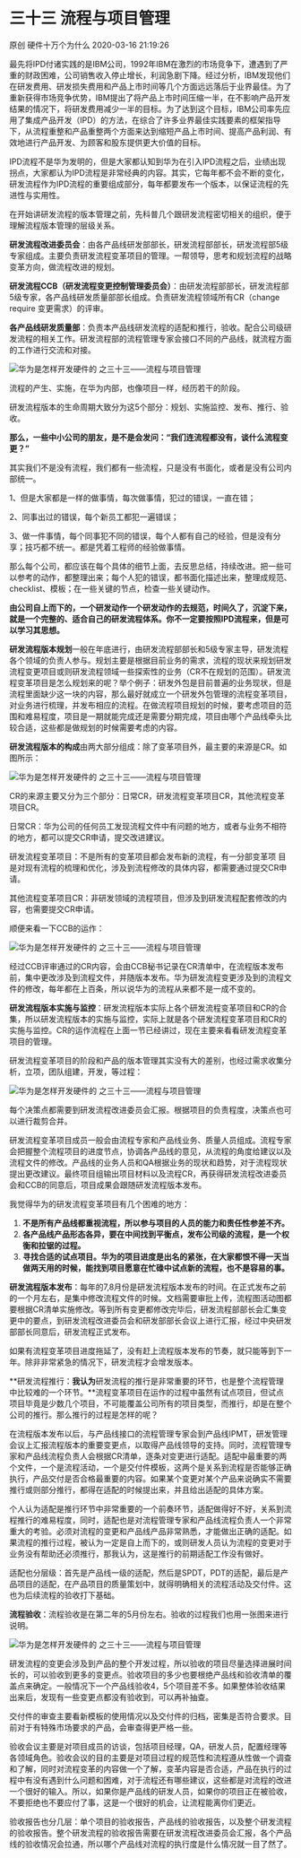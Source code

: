 三十三 流程与项目管理
========================

原创 硬件十万个为什么 2020-03-16 21:19:26

最先将IPD付诸实践的是IBM公司，1992年IBM在激烈的市场竞争下，遭遇到了严重的财政困难，公司销售收入停止增长，利润急剧下降。经过分析，IBM发现他们在研发费用、研发损失费用和产品上市时间等几个方面远远落后于业界最佳。为了重新获得市场竞争优势，IBM提出了将产品上市时间压缩一半，在不影响产品开发结果的情况下，将研发费用减少一半的目标。为了达到这个目标，IBM公司率先应用了集成产品开发（IPD）的方法，在综合了许多业界最佳实践要素的框架指导下，从流程重整和产品重整两个方面来达到缩短产品上市时间、提高产品利润、有效地进行产品开发、为顾客和股东提供更大价值的目标。

  

IPD流程不是华为发明的，但是大家都认知到华为在引入IPD流程之后，业绩出现拐点，大家都认为IPD流程是非常经典的内容。其实，它每年都不会不断的变化，研发流程作为IPD流程的重要组成部分，每年都要发布一个版本，以保证流程的先进性与实用性。

  

在开始讲研发流程的版本管理之前，先科普几个跟研发流程密切相关的组织，便于理解流程版本管理的层级关系。

  

**研发流程改进委员会**：由各产品线研发部部长，研发流程部部长，研发流程部5级专家组成。主要负责研发流程变革项目的管理。一帮领导，思考和规划流程的战略变革方向，做流程改进的规划。

  

**研发流程CCB（研发流程变更控制管理委员会）**：由研发流程部部长，研发流程部5级专家，各产品线研发质量部部长组成。负责研发流程领域所有CR（change require 变更需求）的评审。

  

**各产品线研发质量部**：负责本产品线研发流程的适配和推行，验收。配合公司级研发流程的相关工作。研发流程部的流程管理专家会接口不同的产品线，就流程方面的工作进行交流和对接。

![华为是怎样开发硬件的  之三十三——流程与项目管理](http://p1.pstatp.com/large/pgc-image/5fc9ebd0f79445acb13a084af5eac990)

流程的产生、实施，在华为内部，也像项目一样，经历若干的阶段。

研发流程版本的生命周期大致分为这5个部分：规划、实施监控、发布、推行、验收。

  

**那么，一些中小公司的朋友，是不是会发问：“我们连流程都没有，谈什么流程变更？”**

其实我们不是没有流程，我们都有一些流程，只是没有书面化，或者是没有公司内部统一。

1、但是大家都是一样的做事情，每次做事情，犯过的错误，一直在错；

2、同事出过的错误，每个新员工都犯一遍错误；

3、做一件事情，每个同事犯不同的错误，每个人都有自己的经验，但是没有分享；技巧都不统一。都是凭着工程师的经验做事情。

  

那么每个公司，都应该在每个具体的细节上面，去反思总结，持续改进。把一些可以参考的动作，都整理出来；每个人犯的错误，都书面化描述出来，整理成规范、checklist、模板；在一些关键的节点，检查一些关键动作。

  

**由公司自上而下的，一个研发动作一个研发动作的去规范，时间久了，沉淀下来，就是一个完整的、适合自己的研发流程体系。你不一定要按照IPD流程来，但是可以学习其思想。**

  

**研发流程版本规划**一般在年底进行，由研发流程部部长和5级专家主导，研发流程各个领域的负责人参与。规划主要是根据目前业务的需求，流程的现状来规划研发流程变更项目或则研发流程领域一些探索性的业务（CR不在规划的范围）。研发流程变革项目是怎么规划来的呢？举个例子：研发外包是目前普遍的业务现状，但是流程里面缺少这一块的内容，那么最好就成立一个研发外包管理的流程变革项目，对业务进行梳理，并发布相应的流程。在做流程项目规划的时候，要考虑项目的范围和难易程度，项目是一期就能完成还是需要分期完成，项目由哪个产品线牵头比较合适，这些都是做规划的时候需要考虑的内容。

  

**研发流程版本的构成**由两大部分组成：除了变革项目外，最主要的来源是CR。如图所示：

![华为是怎样开发硬件的  之三十三——流程与项目管理](http://p1.pstatp.com/large/pgc-image/76ec5590625b443e90143f4a8d14ad42)

CR的来源主要又分为三个部分：日常CR，研发流程变革项目CR，其他流程变革项目CR。

日常CR：华为公司的任何员工发现流程文件中有问题的地方，或者与业务不相符的地方，都可以提交CR申请，提交改进建议。

研发流程变革项目：不是所有的变革项目都会发布新的流程，有一分部变革项 目是对现有流程的梳理和优化，涉及到流程修改的具体内容，都需要通过提交CR申请。

其他流程变革项目CR：非研发领域的流程项目，但涉及到研发流程配套修改的内容，也需要提交CR申请。

顺便来看一下CCB的运作：

![华为是怎样开发硬件的  之三十三——流程与项目管理](http://p1.pstatp.com/large/pgc-image/6a444afbe92d47b7b163437c9d912087)

经过CCB评审通过的CR内容，会由CCB秘书记录在CR清单中，在流程版本发布前，集中更改涉及到流程文件，并随版本发布。华为研发流程变更涉及到的流程文件的修改，每年都在上百条，所以说华为的流程从来都不是一成不变的。

  

**研发流程版本实施与监控**：研发流程版本实际上各个研发流程变革项目和CR的合集，所以研发流程版本的实施与监控，实际上就是各个研发流程变革项目和CR的实施与监控。CR的运作流程在上面一节已经讲过，现在主要来看看研发流程变革项目的管理。

研发流程变革项目的阶段和产品的版本管理其实没有大的差别，也经过需求收集分析，立项，团队组建，开发，等过程：

![华为是怎样开发硬件的  之三十三——流程与项目管理](http://p1.pstatp.com/large/pgc-image/097b03fac3ee4cc990c14a6edcfdf075)

每个决策点都需要到研发流程改进委员会汇报。根据项目的负责程度，决策点也可以进行裁剪合并。

研发流程变革项目成员一般会由流程专家和产品线业务、质量人员组成。流程专家会把握整个流程项目的进度节点，协调各产品线的意见，从流程的角度给建议以及流程文件的修改。产品线的业务人员和QA根据业务的现状和趋势，对于流程现状提出更改建议。最终项目组输出项目材料以及流程CR，再获得研发流程改进委员会和CCB的同意后，项目成果会跟随研发流程版本发布。

我觉得华为的研发流程变革项目有几个困难的地方：

1.  **不是所有产品线都重视流程，所以参与项目的人员的能力和责任性参差不齐。**
2.  **各产品线产品形态各异，要在中间找到平衡点，发布公司级的流程，是一个权衡和拉锯的过程。**
3.  **寻找合适的试点项目。华为的项目进度是出名的紧张，在大家都恨不得一天当做两天用的时候，能找到项目愿意在忙碌中试点新的流程，也不是容易的事。**

  

**研发流程版本发布**：每年的7,8月份是研发流程版本发布的时间。在正式发布之前的一个月左右，是集中修改流程文件的时候。文档需要审批上传，流程图活动图都要根据CR清单实施修改。等到所有变更都修改完毕后，研发流程部部长会汇集变更中的要点，到研发流程改进委员会和研发部部长会议上进行汇报，经过中央研发部部长同意后，研发流程正式发布。

如果有流程变革项目进度拖延了，没有赶上流程版本发布的节奏，就只能等到下一年。除非非常紧急的情况下，研发流程才会增发版本。

  

**研发流程推行：**我认为**研发流程的推行是非常重要的环节，也是整个流程管理中比较难的一个环节。**流程变革项目在运作的过程中虽然有试点项目，但试点项目毕竟是少数几个项目，不可能覆盖公司所有的项目类型，而推行，却是在整个公司的推行。那么推行的过程是怎样的呢？

在流程版本发布以后，与产品线接口的流程管理专家会到产品线IPMT，研发管理会议上汇报流程版本的重要变更点，以取得产品线领导的支持。同时，流程管理专家和产品线流程负责人会根据CR清单，逐条对变更进行适配。适配中最重要的两个文件，一个是流程活动，一个是交付件模板，这两个是关系到流程是否能够正确执行，产品交付是否合格最重要的内容。如果某个变更对某个产品来说确实不需要推行或则部分推行，都得在适配的时候提出来，并且给出适配的具体方案。

个人认为适配是推行环节中非常重要的一个前奏环节，适配做得好不好，关系到流程推行的难易程度，同时，适配也是对流程管理专家和产品线流程负责人一个非常重大的考验。必须对流程的变更和产品线产品非常熟悉，才能做出正确的适配。如果流程的推行过程，被认为一定是自上而下的，或则研发人员认为流程的变更对于业务没有帮助还必须推行，那我认为，这是推行的前期适配工作没有做好。

适配也分层级：首先是产品线一级的适配，然后是SPDT，PDT的适配，最后是产品项目的适配，在产品项目的质量策划中，就得明确相关的流程活动及交付件。这也为后续流程的验收打下基础。

  

**流程验收**：流程验收是在第二年的5月份左右。验收的过程我们也用一张图来进行说明。

![华为是怎样开发硬件的  之三十三——流程与项目管理](http://p1.pstatp.com/large/pgc-image/6cceb5bd89c8490ab8c590c1e4f39bbc)

研发流程的变更会涉及到产品的整个开发过程，所以验收的项目尽量选择进展时间长的，可以验收到更多的变更点。验收项目的多少也要根绝产品线和验收清单的覆盖点来确定。一般情况下一个产品线验收4，5个项目差不多。如果整体验收结果出来后，发现有一些变更点都没有验收到，可以再补抽查。

交付件的审查主要看新模板的使用情况以及交付件的归档，密集是否符合要求。目前对于有特殊市场要求的产品，会审查得更严格一些。

验收会议主要是对项目成员的访谈，包括项目经理，QA，研发人员，配置经理等各领域角色。验收会议的目的主要是对项目过程的规范性和流程遵从性做一个调查和了解，同时对流程变革的内容做一个了解，变革内容是否合适，产品在执行的过程中有没有遇到什么问题和困难，对于流程还有哪些建议，这些都是对流程的改进一个很好的输入。所以，如果你是产品线的研发人员，如果你的项目正在被验收，不要拒绝也不要应付了事，这是一个很好的机会，让流程能离你们更近。

验收报告也分几层：单个项目的验收报告，产品线的验收报告，以及整个研发流程的验收报告。整个研发流程的验收报告需要在研发流程改进委员会汇报，各个产品线的验收情况会拉通，所以哪个产品线对流程的执行度是什么情况就一目了然了。
